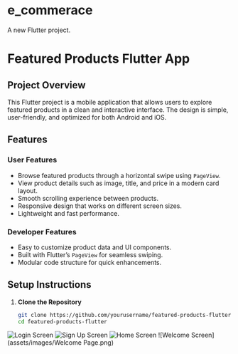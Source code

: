 # e_commerace

A new Flutter project.

# Featured Products Flutter App

## Project Overview
This Flutter project is a mobile application that allows users to explore featured products in a clean and interactive interface. The design is simple, user-friendly, and optimized for both Android and iOS.

## Features
### User Features
- Browse featured products through a horizontal swipe using `PageView`.
- View product details such as image, title, and price in a modern card layout.
- Smooth scrolling experience between products.
- Responsive design that works on different screen sizes.
- Lightweight and fast performance.

### Developer Features
- Easy to customize product data and UI components.
- Built with Flutter’s `PageView` for seamless swiping.
- Modular code structure for quick enhancements.

## Setup Instructions
1. **Clone the Repository**
   ```bash
   git clone https://github.com/yourusername/featured-products-flutter.git
   cd featured-products-flutter

![Login Screen](assets/images/Login.png)
![Sign Up Screen](assets/images/SignUp.png)
![Home Screen](assets/images/Home.png)
![Welcome Screen](assets/images/Welcome Page.png)

